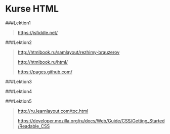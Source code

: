 Kurse HTML
=====================

###Lektion1

>
><https://jsfiddle.net/>
>

###Lektion2

>
><http://htmlbook.ru/samlayout/rezhimy-brauzerov>
>
><http://htmlbook.ru/html/>
>
><https://pages.github.com/>
>

###Lektion3

###Lektion4

###Lektion5

>
><http://ru.learnlayout.com/toc.html>
>
><https://developer.mozilla.org/ru/docs/Web/Guide/CSS/Getting_Started/Readable_CSS>
>